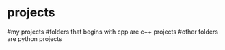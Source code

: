 # projects
#my projects
#folders that begins with cpp are c++ projects
#other folders are python projects
